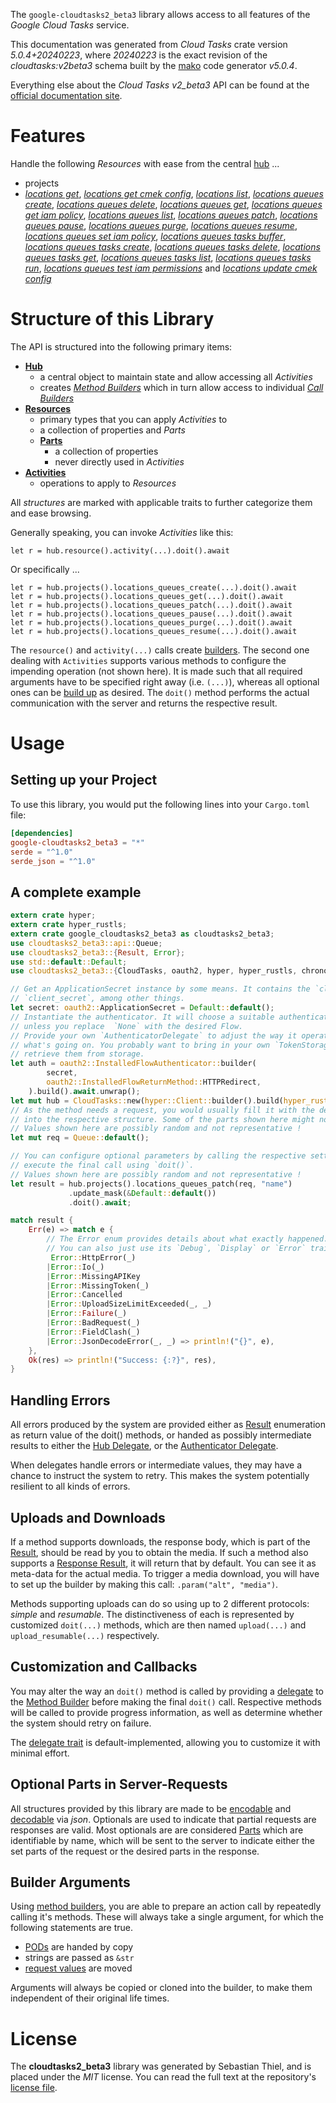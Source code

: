 <!---
DO NOT EDIT !
This file was generated automatically from 'src/generator/templates/api/README.md.mako'
DO NOT EDIT !
-->
The `google-cloudtasks2_beta3` library allows access to all features of the *Google Cloud Tasks* service.

This documentation was generated from *Cloud Tasks* crate version *5.0.4+20240223*, where *20240223* is the exact revision of the *cloudtasks:v2beta3* schema built by the [mako](http://www.makotemplates.org/) code generator *v5.0.4*.

Everything else about the *Cloud Tasks* *v2_beta3* API can be found at the
[official documentation site](https://cloud.google.com/tasks/).
# Features

Handle the following *Resources* with ease from the central [hub](https://docs.rs/google-cloudtasks2_beta3/5.0.4+20240223/google_cloudtasks2_beta3/CloudTasks) ... 

* projects
 * [*locations get*](https://docs.rs/google-cloudtasks2_beta3/5.0.4+20240223/google_cloudtasks2_beta3/api::ProjectLocationGetCall), [*locations get cmek config*](https://docs.rs/google-cloudtasks2_beta3/5.0.4+20240223/google_cloudtasks2_beta3/api::ProjectLocationGetCmekConfigCall), [*locations list*](https://docs.rs/google-cloudtasks2_beta3/5.0.4+20240223/google_cloudtasks2_beta3/api::ProjectLocationListCall), [*locations queues create*](https://docs.rs/google-cloudtasks2_beta3/5.0.4+20240223/google_cloudtasks2_beta3/api::ProjectLocationQueueCreateCall), [*locations queues delete*](https://docs.rs/google-cloudtasks2_beta3/5.0.4+20240223/google_cloudtasks2_beta3/api::ProjectLocationQueueDeleteCall), [*locations queues get*](https://docs.rs/google-cloudtasks2_beta3/5.0.4+20240223/google_cloudtasks2_beta3/api::ProjectLocationQueueGetCall), [*locations queues get iam policy*](https://docs.rs/google-cloudtasks2_beta3/5.0.4+20240223/google_cloudtasks2_beta3/api::ProjectLocationQueueGetIamPolicyCall), [*locations queues list*](https://docs.rs/google-cloudtasks2_beta3/5.0.4+20240223/google_cloudtasks2_beta3/api::ProjectLocationQueueListCall), [*locations queues patch*](https://docs.rs/google-cloudtasks2_beta3/5.0.4+20240223/google_cloudtasks2_beta3/api::ProjectLocationQueuePatchCall), [*locations queues pause*](https://docs.rs/google-cloudtasks2_beta3/5.0.4+20240223/google_cloudtasks2_beta3/api::ProjectLocationQueuePauseCall), [*locations queues purge*](https://docs.rs/google-cloudtasks2_beta3/5.0.4+20240223/google_cloudtasks2_beta3/api::ProjectLocationQueuePurgeCall), [*locations queues resume*](https://docs.rs/google-cloudtasks2_beta3/5.0.4+20240223/google_cloudtasks2_beta3/api::ProjectLocationQueueResumeCall), [*locations queues set iam policy*](https://docs.rs/google-cloudtasks2_beta3/5.0.4+20240223/google_cloudtasks2_beta3/api::ProjectLocationQueueSetIamPolicyCall), [*locations queues tasks buffer*](https://docs.rs/google-cloudtasks2_beta3/5.0.4+20240223/google_cloudtasks2_beta3/api::ProjectLocationQueueTaskBufferCall), [*locations queues tasks create*](https://docs.rs/google-cloudtasks2_beta3/5.0.4+20240223/google_cloudtasks2_beta3/api::ProjectLocationQueueTaskCreateCall), [*locations queues tasks delete*](https://docs.rs/google-cloudtasks2_beta3/5.0.4+20240223/google_cloudtasks2_beta3/api::ProjectLocationQueueTaskDeleteCall), [*locations queues tasks get*](https://docs.rs/google-cloudtasks2_beta3/5.0.4+20240223/google_cloudtasks2_beta3/api::ProjectLocationQueueTaskGetCall), [*locations queues tasks list*](https://docs.rs/google-cloudtasks2_beta3/5.0.4+20240223/google_cloudtasks2_beta3/api::ProjectLocationQueueTaskListCall), [*locations queues tasks run*](https://docs.rs/google-cloudtasks2_beta3/5.0.4+20240223/google_cloudtasks2_beta3/api::ProjectLocationQueueTaskRunCall), [*locations queues test iam permissions*](https://docs.rs/google-cloudtasks2_beta3/5.0.4+20240223/google_cloudtasks2_beta3/api::ProjectLocationQueueTestIamPermissionCall) and [*locations update cmek config*](https://docs.rs/google-cloudtasks2_beta3/5.0.4+20240223/google_cloudtasks2_beta3/api::ProjectLocationUpdateCmekConfigCall)




# Structure of this Library

The API is structured into the following primary items:

* **[Hub](https://docs.rs/google-cloudtasks2_beta3/5.0.4+20240223/google_cloudtasks2_beta3/CloudTasks)**
    * a central object to maintain state and allow accessing all *Activities*
    * creates [*Method Builders*](https://docs.rs/google-cloudtasks2_beta3/5.0.4+20240223/google_cloudtasks2_beta3/client::MethodsBuilder) which in turn
      allow access to individual [*Call Builders*](https://docs.rs/google-cloudtasks2_beta3/5.0.4+20240223/google_cloudtasks2_beta3/client::CallBuilder)
* **[Resources](https://docs.rs/google-cloudtasks2_beta3/5.0.4+20240223/google_cloudtasks2_beta3/client::Resource)**
    * primary types that you can apply *Activities* to
    * a collection of properties and *Parts*
    * **[Parts](https://docs.rs/google-cloudtasks2_beta3/5.0.4+20240223/google_cloudtasks2_beta3/client::Part)**
        * a collection of properties
        * never directly used in *Activities*
* **[Activities](https://docs.rs/google-cloudtasks2_beta3/5.0.4+20240223/google_cloudtasks2_beta3/client::CallBuilder)**
    * operations to apply to *Resources*

All *structures* are marked with applicable traits to further categorize them and ease browsing.

Generally speaking, you can invoke *Activities* like this:

```Rust,ignore
let r = hub.resource().activity(...).doit().await
```

Or specifically ...

```ignore
let r = hub.projects().locations_queues_create(...).doit().await
let r = hub.projects().locations_queues_get(...).doit().await
let r = hub.projects().locations_queues_patch(...).doit().await
let r = hub.projects().locations_queues_pause(...).doit().await
let r = hub.projects().locations_queues_purge(...).doit().await
let r = hub.projects().locations_queues_resume(...).doit().await
```

The `resource()` and `activity(...)` calls create [builders][builder-pattern]. The second one dealing with `Activities` 
supports various methods to configure the impending operation (not shown here). It is made such that all required arguments have to be 
specified right away (i.e. `(...)`), whereas all optional ones can be [build up][builder-pattern] as desired.
The `doit()` method performs the actual communication with the server and returns the respective result.

# Usage

## Setting up your Project

To use this library, you would put the following lines into your `Cargo.toml` file:

```toml
[dependencies]
google-cloudtasks2_beta3 = "*"
serde = "^1.0"
serde_json = "^1.0"
```

## A complete example

```Rust
extern crate hyper;
extern crate hyper_rustls;
extern crate google_cloudtasks2_beta3 as cloudtasks2_beta3;
use cloudtasks2_beta3::api::Queue;
use cloudtasks2_beta3::{Result, Error};
use std::default::Default;
use cloudtasks2_beta3::{CloudTasks, oauth2, hyper, hyper_rustls, chrono, FieldMask};

// Get an ApplicationSecret instance by some means. It contains the `client_id` and 
// `client_secret`, among other things.
let secret: oauth2::ApplicationSecret = Default::default();
// Instantiate the authenticator. It will choose a suitable authentication flow for you, 
// unless you replace  `None` with the desired Flow.
// Provide your own `AuthenticatorDelegate` to adjust the way it operates and get feedback about 
// what's going on. You probably want to bring in your own `TokenStorage` to persist tokens and
// retrieve them from storage.
let auth = oauth2::InstalledFlowAuthenticator::builder(
        secret,
        oauth2::InstalledFlowReturnMethod::HTTPRedirect,
    ).build().await.unwrap();
let mut hub = CloudTasks::new(hyper::Client::builder().build(hyper_rustls::HttpsConnectorBuilder::new().with_native_roots().https_or_http().enable_http1().build()), auth);
// As the method needs a request, you would usually fill it with the desired information
// into the respective structure. Some of the parts shown here might not be applicable !
// Values shown here are possibly random and not representative !
let mut req = Queue::default();

// You can configure optional parameters by calling the respective setters at will, and
// execute the final call using `doit()`.
// Values shown here are possibly random and not representative !
let result = hub.projects().locations_queues_patch(req, "name")
             .update_mask(&Default::default())
             .doit().await;

match result {
    Err(e) => match e {
        // The Error enum provides details about what exactly happened.
        // You can also just use its `Debug`, `Display` or `Error` traits
         Error::HttpError(_)
        |Error::Io(_)
        |Error::MissingAPIKey
        |Error::MissingToken(_)
        |Error::Cancelled
        |Error::UploadSizeLimitExceeded(_, _)
        |Error::Failure(_)
        |Error::BadRequest(_)
        |Error::FieldClash(_)
        |Error::JsonDecodeError(_, _) => println!("{}", e),
    },
    Ok(res) => println!("Success: {:?}", res),
}

```
## Handling Errors

All errors produced by the system are provided either as [Result](https://docs.rs/google-cloudtasks2_beta3/5.0.4+20240223/google_cloudtasks2_beta3/client::Result) enumeration as return value of
the doit() methods, or handed as possibly intermediate results to either the 
[Hub Delegate](https://docs.rs/google-cloudtasks2_beta3/5.0.4+20240223/google_cloudtasks2_beta3/client::Delegate), or the [Authenticator Delegate](https://docs.rs/yup-oauth2/*/yup_oauth2/trait.AuthenticatorDelegate.html).

When delegates handle errors or intermediate values, they may have a chance to instruct the system to retry. This 
makes the system potentially resilient to all kinds of errors.

## Uploads and Downloads
If a method supports downloads, the response body, which is part of the [Result](https://docs.rs/google-cloudtasks2_beta3/5.0.4+20240223/google_cloudtasks2_beta3/client::Result), should be
read by you to obtain the media.
If such a method also supports a [Response Result](https://docs.rs/google-cloudtasks2_beta3/5.0.4+20240223/google_cloudtasks2_beta3/client::ResponseResult), it will return that by default.
You can see it as meta-data for the actual media. To trigger a media download, you will have to set up the builder by making
this call: `.param("alt", "media")`.

Methods supporting uploads can do so using up to 2 different protocols: 
*simple* and *resumable*. The distinctiveness of each is represented by customized 
`doit(...)` methods, which are then named `upload(...)` and `upload_resumable(...)` respectively.

## Customization and Callbacks

You may alter the way an `doit()` method is called by providing a [delegate](https://docs.rs/google-cloudtasks2_beta3/5.0.4+20240223/google_cloudtasks2_beta3/client::Delegate) to the 
[Method Builder](https://docs.rs/google-cloudtasks2_beta3/5.0.4+20240223/google_cloudtasks2_beta3/client::CallBuilder) before making the final `doit()` call. 
Respective methods will be called to provide progress information, as well as determine whether the system should 
retry on failure.

The [delegate trait](https://docs.rs/google-cloudtasks2_beta3/5.0.4+20240223/google_cloudtasks2_beta3/client::Delegate) is default-implemented, allowing you to customize it with minimal effort.

## Optional Parts in Server-Requests

All structures provided by this library are made to be [encodable](https://docs.rs/google-cloudtasks2_beta3/5.0.4+20240223/google_cloudtasks2_beta3/client::RequestValue) and 
[decodable](https://docs.rs/google-cloudtasks2_beta3/5.0.4+20240223/google_cloudtasks2_beta3/client::ResponseResult) via *json*. Optionals are used to indicate that partial requests are responses 
are valid.
Most optionals are are considered [Parts](https://docs.rs/google-cloudtasks2_beta3/5.0.4+20240223/google_cloudtasks2_beta3/client::Part) which are identifiable by name, which will be sent to 
the server to indicate either the set parts of the request or the desired parts in the response.

## Builder Arguments

Using [method builders](https://docs.rs/google-cloudtasks2_beta3/5.0.4+20240223/google_cloudtasks2_beta3/client::CallBuilder), you are able to prepare an action call by repeatedly calling it's methods.
These will always take a single argument, for which the following statements are true.

* [PODs][wiki-pod] are handed by copy
* strings are passed as `&str`
* [request values](https://docs.rs/google-cloudtasks2_beta3/5.0.4+20240223/google_cloudtasks2_beta3/client::RequestValue) are moved

Arguments will always be copied or cloned into the builder, to make them independent of their original life times.

[wiki-pod]: http://en.wikipedia.org/wiki/Plain_old_data_structure
[builder-pattern]: http://en.wikipedia.org/wiki/Builder_pattern
[google-go-api]: https://github.com/google/google-api-go-client

# License
The **cloudtasks2_beta3** library was generated by Sebastian Thiel, and is placed 
under the *MIT* license.
You can read the full text at the repository's [license file][repo-license].

[repo-license]: https://github.com/Byron/google-apis-rsblob/main/LICENSE.md

